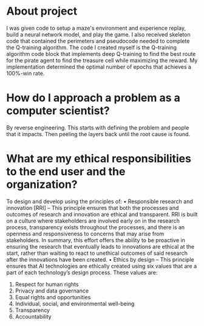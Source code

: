 # About project
I was given code to setup a maze's environment and experience replay, build a neural network model, and play the game. I also received skeleton code that contained the perimeters and pseudocode needed to complete the Q-training algorithm. The code I created myself is the Q-training algorithm code block that implements deep Q-training to find the best route for the pirate agent to find the treasure cell while maximizing the reward. My implementation determined the optimal number of epochs that achieves a 100%-win rate.

# How do I approach a problem as a computer scientist?
By reverse engineering. This starts with defining the problem and people that it impacts. Then peeling the layers back until the root cause is found. 

# What are my ethical responsibilities to the end user and the organization?
To design and develop using the principles of:
•	Responsible research and innovation [RRI] – This principle ensures that both the processes and outcomes of research and innovation are ethical and transparent. RRI is built on a culture where stakeholders are involved early on in the research process, transparency exists throughout the processes, and there is an openness and responsiveness to concerns that may arise from stakeholders. In summary, this effort offers the ability to be proactive in ensuring the research that eventually leads to innovations are ethical at the start, rather than waiting to react to unethical outcomes of said research after the innovations have been created.
•	Ethics by design – This principle ensures that AI technologies are ethically created using six values that are a part of each technology’s design process. These values are:
  1.	Respect for human rights
  2.	Privacy and data governance
  3.	Equal rights and opportunities
  4.	Individual, social, and environmental well-being
  5.	Transparency
  6.	Accountability
